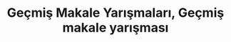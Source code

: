 ---
layout: old
headline: "Geçmiş Makale Yarışmaları"
title: Geçmiş Makale Yarışmaları, Geçmiş makale yarışması
key: "makale yarışması"
description: Geçmiş Makale yarışması, Geçmiş Makale yarışmaları
permalink: "gecmis-makale-yarismalari/"
---